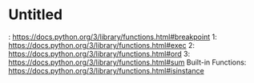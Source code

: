 # Untitled

: https://docs.python.org/3/library/functions.html#breakpoint 1: https://docs.python.org/3/library/functions.html#exec 2: https://docs.python.org/3/library/functions.html#ord 3: https://docs.python.org/3/library/functions.html#sum Built-in Functions: https://docs.python.org/3/library/functions.html#isinstance

